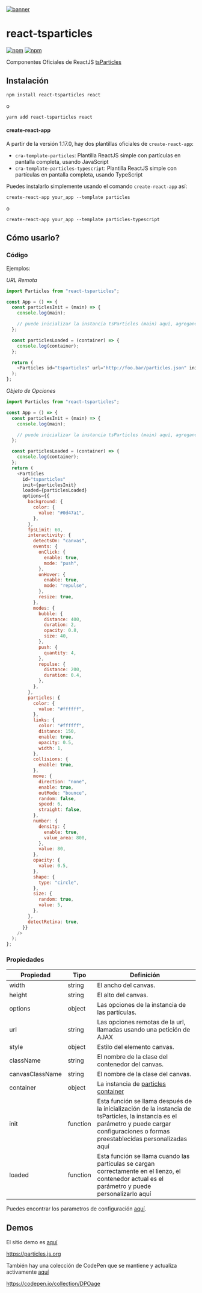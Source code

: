 [![banner](https://particles.js.org/images/banner2.png)](https://particles.js.org)

# react-tsparticles

[![npm](https://img.shields.io/npm/v/react-tsparticles)](https://www.npmjs.com/package/react-tsparticles) [![npm](https://img.shields.io/npm/dm/react-tsparticles)](https://www.npmjs.com/package/react-tsparticles)

Componentes Oficiales de ReactJS [tsParticles](https://github.com/matteobruni/tsparticles)

## Instalación

```shell
npm install react-tsparticles react
```

o

```shell
yarn add react-tsparticles react
```

#### create-react-app

A partir de la versión 1.17.0, hay dos plantillas oficiales de `create-react-app`:

- `cra-template-particles`: Plantilla ReactJS simple con partículas en pantalla completa, usando JavaScript
- `cra-template-particles-typescript`: Plantilla ReactJS simple con partículas en pantalla completa, usando TypeScript

Puedes instalarlo simplemente usando el comando `create-react-app` así:

```shell script
create-react-app your_app --template particles
```

o

```shell script
create-react-app your_app --template particles-typescript
```

## Cómo usarlo?

### Código

Ejemplos:

_URL Remota_

```javascript
import Particles from "react-tsparticles";

const App = () => {
  const particlesInit = (main) => {
    console.log(main);

    // puede inicializar la instancia tsParticles (main) aquí, agregando formas personalizadas o ajustes preestablecidos
  };

  const particlesLoaded = (container) => {
    console.log(container);
  };

  return (
    <Particles id="tsparticles" url="http://foo.bar/particles.json" init={particlesInit} loaded={particlesLoaded} />
  );
};
```

_Objeto de Opciones_

```javascript
import Particles from "react-tsparticles";

const App = () => {
  const particlesInit = (main) => {
    console.log(main);

    // puede inicializar la instancia tsParticles (main) aquí, agregando formas personalizadas o ajustes preestablecidos
  };

  const particlesLoaded = (container) => {
    console.log(container);
  };
  return (
    <Particles
      id="tsparticles"
      init={particlesInit}
      loaded={particlesLoaded}
      options={{
        background: {
          color: {
            value: "#0d47a1",
          },
        },
        fpsLimit: 60,
        interactivity: {
          detectsOn: "canvas",
          events: {
            onClick: {
              enable: true,
              mode: "push",
            },
            onHover: {
              enable: true,
              mode: "repulse",
            },
            resize: true,
          },
          modes: {
            bubble: {
              distance: 400,
              duration: 2,
              opacity: 0.8,
              size: 40,
            },
            push: {
              quantity: 4,
            },
            repulse: {
              distance: 200,
              duration: 0.4,
            },
          },
        },
        particles: {
          color: {
            value: "#ffffff",
          },
          links: {
            color: "#ffffff",
            distance: 150,
            enable: true,
            opacity: 0.5,
            width: 1,
          },
          collisions: {
            enable: true,
          },
          move: {
            direction: "none",
            enable: true,
            outMode: "bounce",
            random: false,
            speed: 6,
            straight: false,
          },
          number: {
            density: {
              enable: true,
              value_area: 800,
            },
            value: 80,
          },
          opacity: {
            value: 0.5,
          },
          shape: {
            type: "circle",
          },
          size: {
            random: true,
            value: 5,
          },
        },
        detectRetina: true,
      }}
    />
  );
};
```

### Propiedades

| Propiedad            | Tipo     | Definición                                                                                                                                          |
| --------------- | -------- | --------------------------------------------------------------------------------------------------------------------------------------------------- |
| width           | string   | El ancho del canvas.                                                                                                                            |
| height          | string   | El alto del canvas.                                                                                                                           |
| options         | object   | Las opciones de la instancia de las partículas.                                                                                                              |
| url             | string   | Las opciones remotas de la url, llamadas usando una petición de AJAX                                                                        |
| style           | object   | Estilo del elemento canvas.                                                                                                                    |
| className       | string   | El nombre de la clase del contenedor del canvas.                                                                                                               |
| canvasClassName | string   | El nombre de la clase del canvas.                                                                                                                       |
| container       | object   | La instancia de [particles container](https://particles.js.org/docs/modules/Core_Container.html)                                              |
| init            | function | Esta función se llama después de la inicialización de la instancia de tsParticles, la instancia es el parámetro y puede cargar configuraciones o formas preestablecidas personalizadas aquí |
| loaded          | function | Esta función se llama cuando las partículas se cargan correctamente en el lienzo, el contenedor actual es el parámetro y puede personalizarlo aquí         |

Puedes encontrar los parametros de configuración [aquí](https://particles.js.org).

## Demos

El sitio demo es [aquí](https://particles.js.org)

<https://particles.js.org>

También hay una colección de CodePen que se mantiene y actualiza activamente [aquí](https://codepen.io/collection/DPOage)

<https://codepen.io/collection/DPOage>

